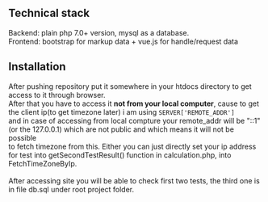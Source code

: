## Technical stack

Backend: plain php 7.0+ version, mysql as a database.<br>
Frontend: bootstrap for markup data + vue.js for handle/request data

## Installation

After pushing repository put it somewhere in your htdocs directory to get access to it through browser.<br>
After that you have to access it <b>not from your local computer</b>, cause to get the client ip(to get timezone later) i am using <code>SERVER['REMOTE_ADDR']</code><br>
and in case of accessing from local compture your remote_addr will be "::1"(or the 127.0.0.1) which are not public and which means it will not be possible<br>
to fetch timezone from this. Either you can just directly set your ip address for test into getSecondTestResult() function in calculation.php, into FetchTimeZoneByIp.<br>
<br>
After accessing site you will be able to check first two tests, the third one is in file db.sql under root project folder.
